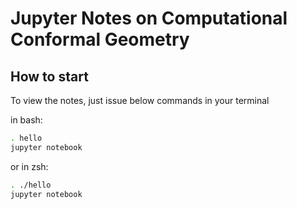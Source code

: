 # Jupyter Notes on Computational Conformal Geometry

How to start
-------------

To view the notes, just issue below commands in your terminal

in bash:
```bash
. hello
jupyter notebook
```

or in zsh:
```bash
. ./hello
jupyter notebook
```
